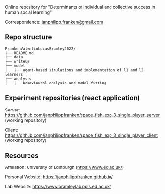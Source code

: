 Online repository for "Determinants of individual and collective success in human social learning"

Correspondence: janphilipp.franken@gmail.com


## Repo structure

```
FrankenValentinLucasBramley2022/
├── README.md
├── data
├── writeup
├── model
│   ├── agent-based simulations and implementation of l1 and l2 learners
├── analysis
│   ├── behavioural analysis and model fitting
```

## Experiment repositories (react application)
Server: https://github.com/janphilippfranken/space_fish_exp_3_single_player_server (working repository)

Client: https://github.com/janphilippfranken/space_fish_exp_3_single_player_client (working repository)

## Resources
Affiliation: University of Edinburgh (https://www.ed.ac.uk/)

Personal Website: https://janphilippfranken.github.io/

Lab Website: https://www.bramleylab.ppls.ed.ac.uk/


